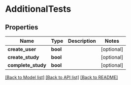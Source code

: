 # AdditionalTests

## Properties
Name | Type | Description | Notes
------------ | ------------- | ------------- | -------------
**create_user** | **bool** |  | [optional] 
**create_study** | **bool** |  | [optional] 
**complete_study** | **bool** |  | [optional] 

[[Back to Model list]](../README.md#documentation-for-models) [[Back to API list]](../README.md#documentation-for-api-endpoints) [[Back to README]](../README.md)



